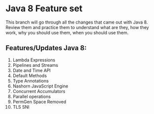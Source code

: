 # Java 8 Feature set

This branch will go through all the changes that came out with Java 8. Review them and practice them to understand what are they, how they work, why you should use them, when you should use them.

## Features/Updates Java 8:
1. Lambda Expressions
2. Pipelines and Streams
3. Date and Time API
4. Default Methods
5. Type Annotations
6. Nashorn JavaScript Engine
7. Concurrent Accumulators
8. Parallel operations
9. PermGen Space Removed
10. TLS SNI
